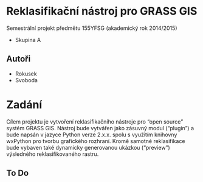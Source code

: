 # Reklasifikační nástroj pro GRASS GIS

Semestrální projekt předmětu 155YFSG (akademický rok 2014/2015)

* Skupina A

## Autoři

* Rokusek
* Svoboda 

# Zadání

Cílem projektu je vytvoření reklasifikačního nástroje pro “open source” systém GRASS GIS. Nástroj bude vytvářen jako zásuvný modul (“plugin”)  a bude napsán v jazyce Python verze 2.x.x. spolu s využitím knihovny wxPython pro tvorbu grafického rozhraní. Kromě samotné reklasifikace bude vybaven také dynamicky generovanou ukázkou (“preview”) výsledného reklasifikovaného rastru.

## To Do
